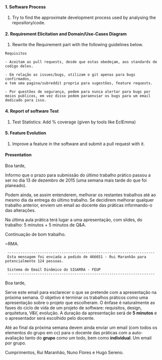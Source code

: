 #### 1. Software Process
1. Try to find the approximate development process used by analysing the repository/code.

#### 2. Requirement Elicitation and Domain/Use-Cases Diagram
1. Rewrite the Requirement part with the following guidelines below.

```
Requisitos

- Aceitam as pull requests, desde que estas obedeçam, aos standards de codigo deles.

- Em relação as issues/bugs, utilizam o git apenas para bugs confirmados, 
e tem uma pagina/subreddit propria para sugestões, feature requests.

- Por questões de segurança, pedem para nunca alertar para bugs por meios publicos, em vez disso pedem paraenviar os bugs para um email 
dedicado para isso.
```

#### 4. Report of software Test
1. Test Statistics: Add % coverage (given by tools like EclEmma)

#### 5. Feature Evolution
1. Improve a feature in the software and submit a pull request with it.

#### Presentation

Boa tarde,

Informo que o prazo para submissão do último trabalho prático passou a ser no dia 13 de dezembro de 2015 (uma semana mais tarde do que foi planeado).

Podem ainda, se assim entenderem, melhorar os restantes trabalhos até ao mesmo dia da entrega do último trabalho. Se decidirem melhorar qualquer trabalho anterior, enviem um email ao docente das práticas informando-o das alterações.

Na última aula prática terá lugar a uma apresentação, com slides, do trabalho: 5 minutos + 5 minutos de Q&A.

Continuação de bom trabalho.

~RMA.

     --------------------------------------------------------------------
     Esta mensagem foi enviada a pedido de 466651 - Rui Maranhão para potencialmente 124 pessoas.

     Sistema de Email Dinâmico do SIGARRA - FEUP
     --------------------------------------------------------------------
     
Boa tarde,

Serve este email para esclarecer o que se pretende com a apresentação na próxima semana. O objetivo é terminar os trabalhos práticos como uma apresentação sobre o projeto que escolheram. O ênfase é naturalmente as fases do ciclo de vida de um projeto de software: requisitos, design, arquitetura, V&V, evolução. A duração da apresentação será de **5 minutos** e o apresentador será escolhido pelo docente.

Até ao final da próxima semana devem ainda enviar um email (com todos os elementos do grupo em cc) para o docente das práticas com a auto-avaliação tanto do **grupo** como um todo, bem como **individual**. Um email por grupo.

Cumprimentos,
Rui Maranhão, Nuno Flores e Hugo Sereno.
